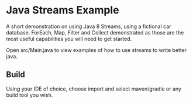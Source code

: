 # Java Streams Example
A short demonstration on using Java 8 Streams, using a fictional car database. 
ForEach, Map, Filter and Collect demonstrated as those are the most useful capabilities you will need to get started. 

Open src/Main.java to view examples of how to use streams to write better java.

## Build
Using your IDE of choice, choose import and select maven/gradle or any build tool you wish. 
